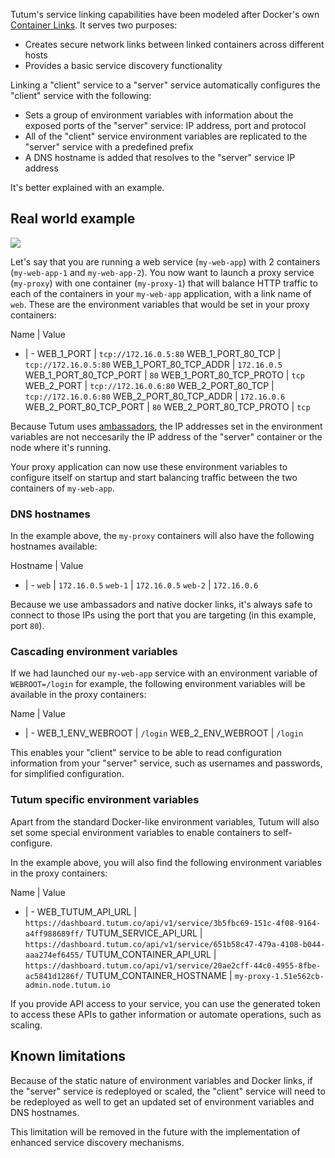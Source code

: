 Tutum's service linking capabilities have been modeled after Docker's own [Container Links](http://docs.docker.com/userguide/dockerlinks/). It serves two purposes:

* Creates secure network links between linked containers across different hosts
* Provides a basic service discovery functionality

Linking a "client" service to a "server" service automatically configures the "client" service with the following:

* Sets a group of environment variables with information about the exposed ports of the "server" service: IP address, port and protocol
* All of the "client" service environment variables are replicated to the "server" service with a predefined prefix
* A DNS hostname is added that resolves to the "server" service IP address

It's better explained with an example.


## Real world example

![](https://s.tutum.co/support/images/service-links-diagram.png)

Let's say that you are running a web service (`my-web-app`) with 2 containers (`my-web-app-1` and `my-web-app-2`). You now want to launch a proxy service (`my-proxy`) with one container (`my-proxy-1`) that will balance HTTP traffic to each of the containers in your `my-web-app` application, with a link name of `web`. These are the environment variables that would be set in your proxy containers:
                                                                                                                                                                                                                                                                                                                                                                              
Name | Value
- | -
WEB_1_PORT | `tcp://172.16.0.5:80`
WEB_1_PORT_80_TCP | `tcp://172.16.0.5:80`
WEB_1_PORT_80_TCP_ADDR | `172.16.0.5`
WEB_1_PORT_80_TCP_PORT | `80`
WEB_1_PORT_80_TCP_PROTO | `tcp`
WEB_2_PORT | `tcp://172.16.0.6:80`
WEB_2_PORT_80_TCP | `tcp://172.16.0.6:80`
WEB_2_PORT_80_TCP_ADDR | `172.16.0.6`
WEB_2_PORT_80_TCP_PORT | `80`
WEB_2_PORT_80_TCP_PROTO | `tcp`

Because Tutum uses [ambassadors](https://docs.docker.com/articles/ambassador_pattern_linking/), the IP addresses set in the environment variables are not neccesarily the IP address of the "server" container or the node where it's running.

Your proxy application can now use these environment variables to configure itself on startup and start balancing traffic between the two containers of `my-web-app`.

### DNS hostnames

In the example above, the `my-proxy` containers will also have the following hostnames available:

Hostname | Value
- | -
`web` | `172.16.0.5`
`web-1` | `172.16.0.5`
`web-2` | `172.16.0.6`

Because we use ambassadors and native docker links, it's always safe to connect to those IPs using the port that you are targeting (in this example, port `80`).


### Cascading environment variables

If we had launched our `my-web-app` service with an environment variable of `WEBROOT=/login` for example, the following environment variables will be available in the proxy containers:

Name | Value
- | -
WEB_1_ENV_WEBROOT | `/login`
WEB_2_ENV_WEBROOT | `/login`

This enables your "client" service to be able to read configuration information from your "server" service, such as usernames and passwords, for simplified configuration.


### Tutum specific environment variables

Apart from the standard Docker-like environment variables, Tutum will also set some special environment variables to enable containers to self-configure.

In the example above, you will also find the following environment variables in the proxy containers:

Name | Value
- | -
WEB_TUTUM_API_URL | `https://dashboard.tutum.co/api/v1/service/3b5fbc69-151c-4f08-9164-a4ff988689ff/`
TUTUM_SERVICE_API_URL | `https://dashboard.tutum.co/api/v1/service/651b58c47-479a-4108-b044-aaa274ef6455/`
TUTUM_CONTAINER_API_URL | `https://dashboard.tutum.co/api/v1/service/20ae2cff-44c0-4955-8fbe-ac5841d1286f/`
TUTUM_CONTAINER_HOSTNAME | `my-proxy-1.51e562cb-admin.node.tutum.io`

If you provide API access to your service, you can use the generated token to access these APIs to gather information or automate operations, such as scaling.


## Known limitations

Because of the static nature of environment variables and Docker links, if the "server" service is redeployed or scaled, the "client" service will need to be redeployed as well to get an updated set of environment variables and DNS hostnames.

This limitation will be removed in the future with the implementation of enhanced service discovery mechanisms.
